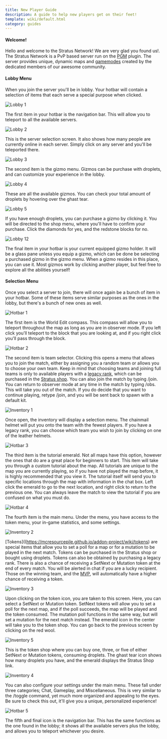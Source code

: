 ```yaml
---
title: New Player Guide
description: A guide to help new players get on their feet!
template: wiki/default.html
category: guides
---
```


#### Welcome!

Hello and welcome to the Stratus Network! We are very glad you found us!. The Stratus Network is a PvP based server run on the [PGM](https://mcresourcepile.github.io/addon-project/wiki/pgm) plugin. The server provides unique, dynamic maps and [gamemodes](https://mcresourcepile.github.io/addon-project/wiki/gamemodes) created by the dedicated members of our awesome community.

#### Lobby Menu

When you join the server you'll be in lobby. Your hotbar will contain a selection of items that each serve a special purpose when clicked.

![Lobby 1](../../assets/img/newplayerguide/lobby1.png)

The first item in your hotbar is the navigation bar. This will allow you to teleport to all the available servers.

![Lobby 2](../../assets/img/newplayerguide/lobby2.png)

This is the server selection screen. It also shows how many people are currently online in each server. Simply click on any server and you'll be teleported there.

![Lobby 3](../../assets/img/newplayerguide/lobby3.png)

The second item is the gizmo menu. Gizmos can be purchase with droplets, and can customize your experience in the lobby.

![Lobby 4](../../assets/img/newplayerguide/lobby4.png)

These are all the available gizmos. You can check your total amount of droplets by hovering over the ghast tear.

![Lobby 5](../../assets/img/newplayerguide/lobby5.png)

If you have enough droplets, you can purchase a gizmo by clicking it. You will be directed to the shop menu, where you'll have to confirm your purchase. Click the diamonds for yes, and the redstone blocks for no.

![Lobby 12](../../assets/img/newplayerguide/lobby12.png)

The final item in your hotbar is your current equipped gizmo holder. It will be a glass pane unless you equip a gizmo, which can be done be selecting a purchased gizmo in the gizmo menu. When a gizmo resides in this place, you can use it. Most gizmos work by clicking another player, but feel free to explore all the abilities yourself!


#### Selection Menu

Once you select a server to join, there will once again be a bunch of item in your hotbar. Some of these items serve similar purposes as the ones in the lobby, but there's a bunch of new ones as well.

![Hotbar 1](../../assets/img/newplayerguide/hotbar1.png)

The first item is the World Edit compass. This compass will allow you to teleport throughout the map as long as you are in observer mode. If you left click you'll teleport to the block that you are looking at, and if you right click you'll pass through the block.

![Hotbar 2](../../assets/img/newplayerguide/hotbar2.png)

The second item is team selector. Clicking this opens a menu that allows you to join the match, either by assigning you a random team or allows you to choose your own team. Keep in mind that choosing teams and joining full teams is only to available players with a [legacy rank](https://mcresourcepile.github.io/addon-project/wiki/ranks/legacyranks), which can be purchased in the [Stratus shop](https://stratusnetwork.buycraft.net/). You can also join the match by typing /join. You can return to observer mode at any time in the match by typing /obs. This will take you out of the match. If you do decide that you want to continue playing, retype /join, and you will be sent back to spawn with a default kit.

![Inventory 1](../../assets/img/newplayerguide/inventory1.png)

Once open, the inventory will display a selection menu. The chainmail helmet will put you onto the team with the fewest players. If you have a legacy rank, you can choose which team you wish to join by clicking on one of the leather helmets.

![Hotbar 3](../../assets/img/newplayerguide/hotbar3.png)

The third item is the tutorial emerald. Not all maps have this option, however the ones that do are a great place for beginners to start. This item will take you through a custom tutorial about the map. All tutorials are unique to the map you are currently playing, so if you have not played the map before, it is highly recommended that you view it. The tutorial itself will send you to specific locations through the map with information in the chat box. Left click the emerald to go to the next location, and right click to return to the previous one. You can always leave the match to view the tutorial if you are confused on what you must do.

![Hotbar 4](../../assets/img/newplayerguide/hotbar4.png)

The fourth item is the main menu. Under the menu, you have access to the token menu, your in-game statistics, and some settings. 

![Inventory 2](../../assets/img/newplayerguide/inventory2.png)

[Tokens]((https://mcresourcepile.github.io/addon-project/wiki/tokens) are special items that allow you to set a poll for a map or for a mutation to be played in the next match. Tokens can be purchased in the Stratus shop or bought using droplets. Tokens can also be obtained by purchasing a legacy rank. There is also a chance of receiving a SetNext or Mutation token at the end of every match. You will be alerted in chat if you are a lucky recipient. Those on the winning team, and the [MVP](https://mcresourcepile.github.io/addon-project/wiki/mvp), will automatically have a higher chance of receiving a token.

![Inventory 3](../../assets/img/newplayerguide/inventory3.png)

Upon clicking on the token icon, you are taken to this screen. Here, you can select a SetNext or Mutation token. SetNext tokens will allow you to set a poll for the next map, and if the poll succeeds, the map will be played and the token consumed. The mutation poll functions in the same way, but will set a mutation for the next match instead. The emerald icon in the center will take you to the token shop. You can go back to the previous screen by clicking on the red wool.

![Inventory 5](../../assets/img/newplayerguide/inventory5.png)

This is the token shop where you can buy one, three, or five of either SetNext or Mutation tokens, consuming droplets. The ghast tear icon shows how many droplets you have, and the emerald displays the Stratus Shop link. 

![Inventory 4](../../assets/img/newplayerguide/inventory4.png)

You can also configure your settings under the main menu. These fall under three categories; Chat, Gameplay, and Miscellaneous. This is very similar to the /toggle command, yet much more organized and appealing to the eyes. Be sure to check this out, it'll give you a unique, personalized experience!

![Hotbar 5](../../assets/img/newplayerguide/hotbar5.png)

The fifth and final icon is the navigation bar. This has the same functions as the one found in the lobby; it shows all the available servers plus the lobby, and allows you to teleport whichever you desire.


